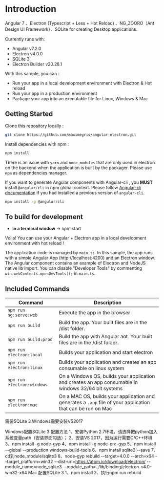 # Introduction

 Angular 7 、Electron (Typescript + Less + Hot Reload) 、NG_ZOORO（Ant Design UI Framework）、SQLite for creating Desktop applications.

Currently runs with:

- Angular v7.2.0
- Electron v4.0.0
- SQLite 3
- Electron Builder v20.28.1

With this sample, you can :

- Run your app in a local development environment with Electron & Hot reload
- Run your app in a production environment
- Package your app into an executable file for Linux, Windows & Mac

## Getting Started

Clone this repository locally :

``` bash
git clone https://github.com/maximegris/angular-electron.git
```

Install dependencies with npm :

``` bash
npm install
```

There is an issue with `yarn` and `node_modules` that are only used in electron on the backend when the application is built by the packager. Please use `npm` as dependencies manager.


If you want to generate Angular components with Angular-cli , you **MUST** install `@angular/cli` in npm global context.
Please follow [Angular-cli documentation](https://github.com/angular/angular-cli) if you had installed a previous version of `angular-cli`.

``` bash
npm install -g @angular/cli
```

## To build for development

- **in a terminal window** -> npm start

Voila! You can use your Angular + Electron app in a local development environment with hot reload !

The application code is managed by `main.ts`. In this sample, the app runs with a simple Angular App (http://localhost:4200) and an Electron window.
The Angular component contains an example of Electron and NodeJS native lib import.
You can disable "Developer Tools" by commenting `win.webContents.openDevTools();` in `main.ts`.

## Included Commands

|Command|Description|
|--|--|
|`npm run ng:serve:web`| Execute the app in the browser |
|`npm run build`| Build the app. Your built files are in the /dist folder. |
|`npm run build:prod`| Build the app with Angular aot. Your built files are in the /dist folder. |
|`npm run electron:local`| Builds your application and start electron
|`npm run electron:linux`| Builds your application and creates an app consumable on linux system |
|`npm run electron:windows`| On a Windows OS, builds your application and creates an app consumable in windows 32/64 bit systems |
|`npm run electron:mac`|  On a MAC OS, builds your application and generates a `.app` file of your application that can be run on Mac |

需要SQLite 3 Windows需要安装VS2017

Windows配置SQLite 3 配置方法
1、安装Python 2.7环境，请选择把python加入系统变量path（安装界面勾选）；
2、安装VS 2017，因为运行需要C/C++环境
3、npm install -g node-gyp
4、npm install -g node-pre-gyp
5、npm install --global --production windows-build-tools
6、npm install sqlite3 --save
7、cd到node_module/sqlite3
8、node-gyp rebuild --target=4.0.0 --arch=x64 --target_platform=win32 --dist-url=https://atom.io/download/electron/ --module_name=node_sqlite3 --module_path=../lib/binding/electron-v4.0-win32-x64
 Mac 配置SQLite 3
 1、npm install
 2、执行npm run rebuild
